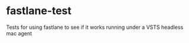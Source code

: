 # fastlane-test
Tests for using fastlane to see if it works running under a VSTS headless mac agent
